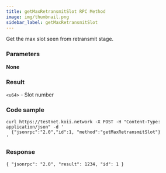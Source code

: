 ```yaml
---
title: getMaxRetransmitSlot RPC Method
image: img/thumbnail.png
sidebar_label: getMaxRetransmitSlot
---
```


Get the max slot seen from retransmit stage.

### Parameters

**None**

### Result

`<u64>` - Slot number

### Code sample

```
curl https://testnet.koii.network -X POST -H "Content-Type: application/json" -d '
  {"jsonrpc":"2.0","id":1, "method":"getMaxRetransmitSlot"}
'
```


### Response

```
{ "jsonrpc": "2.0", "result": 1234, "id": 1 }
```
